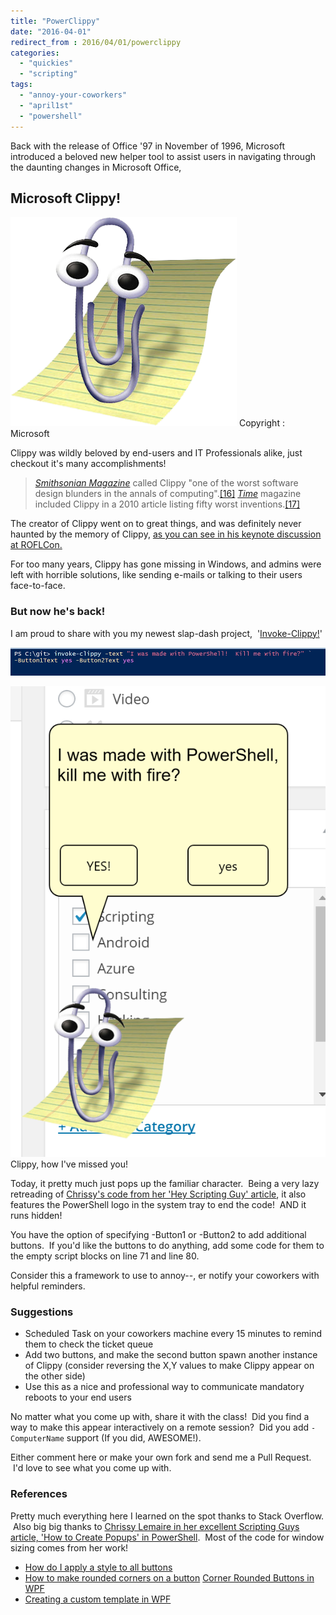```yaml
---
title: "PowerClippy"
date: "2016-04-01"
redirect_from : 2016/04/01/powerclippy
categories: 
  - "quickies"
  - "scripting"
tags: 
  - "annoy-your-coworkers"
  - "april1st"
  - "powershell"
---
```


Back with the release of Office '97 in November of 1996, Microsoft introduced a beloved new helper tool to assist users in navigating through the daunting changes in Microsoft Office,

## Microsoft Clippy!

![](../assets/images/2016/04/images/clippy.png) Copyright : Microsoft

Clippy was wildly beloved by end-users and IT Professionals alike, just checkout it's many accomplishments!

> _[Smithsonian Magazine](https://www.wikiwand.com/en/Smithsonian_(magazine))_ called Clippy "one of the worst software design blunders in the annals of computing".[\[16\]](https://www.wikiwand.com/en/Office_Assistant#citenote16) _[Time](https://www.wikiwand.com/en/Time_(magazine) "Time (magazine)")_ magazine included Clippy in a 2010 article listing fifty worst inventions.[\[17\]](https://www.wikiwand.com/en/Office_Assistant#citenote17)

The creator of Clippy went on to great things, and was definitely never haunted by the memory of Clippy, [as you can see in his keynote discussion at ROFLCon.](https://archive.org/details/roflcon2010video)

For too many years, Clippy has gone missing in Windows, and admins were left with horrible solutions, like sending e-mails or talking to their users face-to-face.

### But now he's back!

I am proud to share with you my newest slap-dash project,  '[Invoke-Clippy!](https://github.com/1RedOne/Invoke-Clippy/)'

![](../assets/images/2016/04/images/clippy01.png)

![](../assets/images/2016/04/images/clippy02.png) Clippy, how I've missed you!

Today, it pretty much just pops up the familiar character.  Being a very lazy retreading of [Chrissy's code from her 'Hey Scripting Guy' article](https://blogs.technet.microsoft.com/heyscriptingguy/2015/11/02/creating-pop-ups-by-using-powershell/), it also features the PowerShell logo in the system tray to end the code!  AND it runs hidden!

You have the option of specifying -Button1 or -Button2 to add additional buttons.  If you'd like the buttons to do anything, add some code for them to the empty script blocks on line 71 and line 80.

Consider this a framework to use to annoy--, er notify your coworkers with helpful reminders.

### Suggestions

- Scheduled Task on your coworkers machine every 15 minutes to remind them to check the ticket queue
- Add two buttons, and make the second button spawn another instance of Clippy (consider reversing the X,Y values to make Clippy appear on the other side)
- Use this as a nice and professional way to communicate mandatory reboots to your end users

No matter what you come up with, share it with the class!  Did you find a way to make this appear interactively on a remote session?  Did you add `-ComputerName` support (If you did, AWESOME!).

Either comment here or make your own fork and send me a Pull Request.  I'd love to see what you come up with.

### References

Pretty much everything here I learned on the spot thanks to Stack Overflow.  Also big big thanks to [Chrissy Lemaire in her excellent Scripting Guys article, 'How to Create Popups' in PowerShell](https://blogs.technet.microsoft.com/heyscriptingguy/2015/11/02/creating-pop-ups-by-using-powershell/).  Most of the code for window sizing comes from her work!

- [How do I apply a style to all buttons](http://stackoverflow.com/questions/16530184/apply-style-for-buttons-in-all-windows-in-wpf)
- [How to make rounded corners on a button](http://stackoverflow.com/questions/6745663/how-to-create-make-rounded-corner-buttons-in-wpf) [Corner Rounded Buttons in WPF](http://stackoverflow.com/questions/30479746/corner-rounded-flat-button-in-wpf)
- [Creating a custom template in WPF](http://markheath.net/post/creating-custom-wpf-button-template-in)
